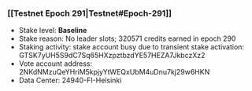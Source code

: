 ### [[Testnet Epoch 291|Testnet#Epoch-291]]
* Stake level: **Baseline**
* Stake reason: No leader slots; 320571 credits earned in epoch 290
* Staking activity: stake account busy due to transient stake activation: GTSK7yUH5S9dC7Sq65HXzpztbzdYE57HEZA7JkbczXz2
* Vote account address: 2NKdNMzuQeYHriM5kpjyYtWEQxUbM4uDnu7kj29w6HKN
* Data Center: 24940-FI-Helsinki